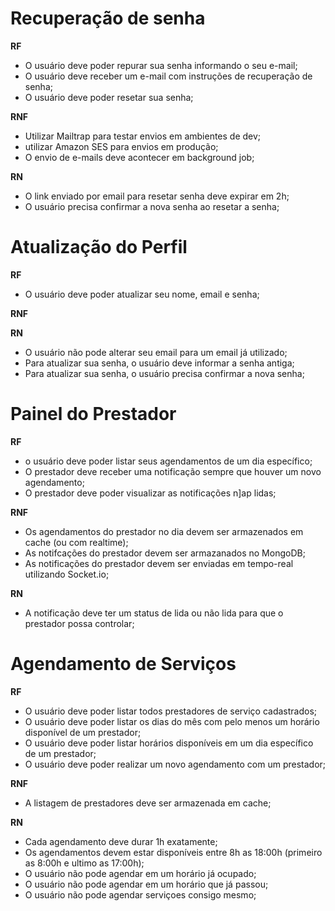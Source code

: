 # Recuperação de senha

**RF**

- O usuário deve poder repurar sua senha informando o seu e-mail;
- O usuário deve receber um e-mail com instruções de recuperação de senha;
- O usuário deve poder resetar sua senha;

**RNF**

- Utilizar Mailtrap para testar envios em ambientes de dev;
- utilizar Amazon SES para envios em produção;
- O envio de e-mails deve acontecer em background job;

**RN**

- O link enviado por email para resetar senha deve expirar em 2h;
- O usuário precisa confirmar a nova senha ao resetar a senha;

# Atualização do Perfil

**RF**
  - O usuário deve poder atualizar seu nome, email e senha;

**RNF**


**RN**

  - O usuário não pode alterar seu email para um email já utilizado;
  - Para atualizar sua senha, o usuário deve informar a senha antiga;
  - Para atualizar sua senha, o usuário precisa confirmar a nova senha;

# Painel do Prestador

**RF**

- o usuário deve poder listar seus agendamentos de um dia específico;
- O prestador deve receber uma notificação sempre que houver um novo agendamento;
- O prestador deve poder visualizar as notificações n]ap lidas;

**RNF**

- Os agendamentos do prestador no dia devem ser armazenados em cache (ou com realtime);
- As notifcações do prestador devem ser armazanados no MongoDB;
- As notificações do prestador devem ser enviadas em tempo-real utilizando Socket.io;

**RN**

- A notificação deve ter um status de lida ou não lida para que o prestador possa controlar;

# Agendamento de Serviços

**RF**

- O usuário deve poder listar todos prestadores de serviço cadastrados;
- O usuário deve poder listar os dias do mês com pelo menos um horário disponível de um prestador;
- O usuário deve poder listar horários disponíveis em um dia específico de um prestador;
- O usuário deve poder realizar um novo agendamento com um prestador;

**RNF**

- A listagem de prestadores deve ser armazenada em cache;

**RN**

- Cada agendamento deve durar 1h exatamente;
- Os agendamentos devem estar disponíveis entre 8h as 18:00h (primeiro as 8:00h e ultimo as 17:00h);
- O usuário não pode agendar em um horário já ocupado;
- O usuário não pode agendar em um horário que já passou;
- O usuário não pode agendar serviçoes consigo mesmo;
